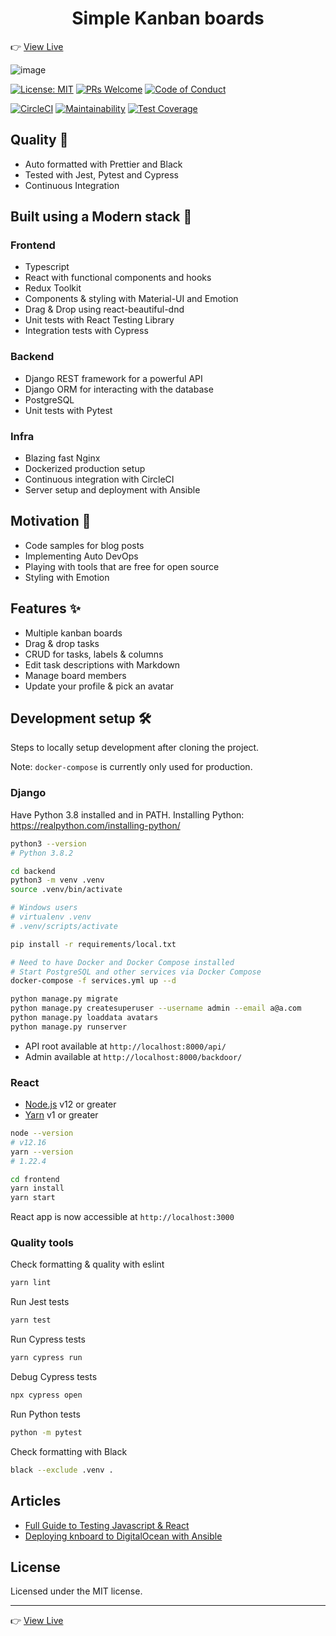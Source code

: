 <h1 align="center">Simple Kanban boards</h1>

👉 [View Live](http://knboard.com/)

![image](https://user-images.githubusercontent.com/23059874/82831611-8f672600-9ec1-11ea-9d39-137936997925.png)

[![License: MIT](https://img.shields.io/badge/License-MIT-blue.svg)](https://opensource.org/licenses/MIT)
[![PRs Welcome](https://img.shields.io/badge/PRs-welcome-brightgreen.svg?style=flat-square)](http://makeapullrequest.com)
[![Code of Conduct](https://img.shields.io/badge/code%20of-conduct-ff69b4.svg?style=flat-square)](https://github.com/rrebase/knboard/blob/master/CODE_OF_CONDUCT.md)

[![CircleCI](https://circleci.com/gh/rrebase/knboard.svg?style=svg)](https://circleci.com/gh/rrebase/knboard)
[![Maintainability](https://api.codeclimate.com/v1/badges/1dc1d840640dad52e38f/maintainability)](https://codeclimate.com/github/rrebase/knboard/maintainability)
[![Test Coverage](https://api.codeclimate.com/v1/badges/1dc1d840640dad52e38f/test_coverage)](https://codeclimate.com/github/rrebase/knboard/test_coverage)

## Quality 💪

- Auto formatted with Prettier and Black
- Tested with Jest, Pytest and Cypress
- Continuous Integration

## Built using a Modern stack 💎

### Frontend

- Typescript
- React with functional components and hooks
- Redux Toolkit
- Components & styling with Material-UI and Emotion
- Drag & Drop using react-beautiful-dnd
- Unit tests with React Testing Library
- Integration tests with Cypress

### Backend

- Django REST framework for a powerful API
- Django ORM for interacting with the database
- PostgreSQL
- Unit tests with Pytest

### Infra

- Blazing fast Nginx
- Dockerized production setup
- Continuous integration with CircleCI
- Server setup and deployment with Ansible

## Motivation 🎯

- Code samples for blog posts
- Implementing Auto DevOps
- Playing with tools that are free for open source
- Styling with Emotion

## Features ✨

- Multiple kanban boards
- Drag & drop tasks
- CRUD for tasks, labels & columns
- Edit task descriptions with Markdown
- Manage board members
- Update your profile & pick an avatar

## Development setup 🛠

Steps to locally setup development after cloning the project.

Note: `docker-compose` is currently only used for production.

### Django

Have Python 3.8 installed and in PATH.
Installing Python: https://realpython.com/installing-python/

```sh
python3 --version
# Python 3.8.2
```

```sh
cd backend
python3 -m venv .venv
source .venv/bin/activate

# Windows users
# virtualenv .venv
# .venv/scripts/activate

pip install -r requirements/local.txt

# Need to have Docker and Docker Compose installed
# Start PostgreSQL and other services via Docker Compose
docker-compose -f services.yml up --d

python manage.py migrate
python manage.py createsuperuser --username admin --email a@a.com
python manage.py loaddata avatars
python manage.py runserver
```

- API root available at `http://localhost:8000/api/`
- Admin available at `http://localhost:8000/backdoor/`

### React

- [Node.js](https://nodejs.org) v12 or greater
- [Yarn](https://yarnpkg.com/) v1 or greater

```sh
node --version
# v12.16
yarn --version
# 1.22.4
```

```sh
cd frontend
yarn install
yarn start
```

React app is now accessible at `http://localhost:3000`

### Quality tools

Check formatting & quality with eslint

```sh
yarn lint
```

Run Jest tests

```sh
yarn test
```

Run Cypress tests

```sh
yarn cypress run
```

Debug Cypress tests

```sh
npx cypress open
```

Run Python tests

```sh
python -m pytest
```

Check formatting with Black

```sh
black --exclude .venv .
```

## Articles

- [Full Guide to Testing Javascript & React](https://www.rrebase.com/posts/full-guide-to-testing-javascript-react)
- [Deploying knboard to DigitalOcean with Ansible](https://www.rrebase.com/posts/deploying-knboard-to-digitalocean-with-ansible)

## License

Licensed under the MIT license.

---

👉 [View Live](http://knboard.com/)
